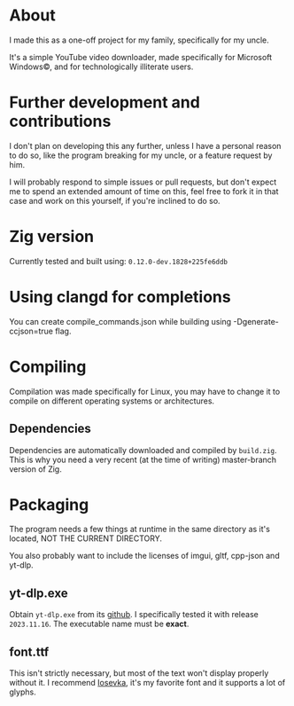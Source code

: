 # About
I made this as a one-off project for my family, specifically for my uncle.

It's a simple YouTube video downloader, made specifically for Microsoft Windows©,
and for technologically illiterate users.

# Further development and contributions
I don't plan on developing this any further, unless I have a personal reason
to do so, like the program breaking for my uncle, or a feature request by him.

I will probably respond to simple issues or pull requests, but don't expect me
to spend an extended amount of time on this, feel free to fork it in that case
and work on this yourself, if you're inclined to do so.

# Zig version
Currently tested and built using: `0.12.0-dev.1828+225fe6ddb`

# Using clangd for completions
You can create compile_commands.json while building using -Dgenerate-ccjson=true flag.

# Compiling
Compilation was made specifically for Linux, you may have to change it
to compile on different operating systems or architectures.

## Dependencies
Dependencies are automatically downloaded and compiled by `build.zig`.
This is why you need a very recent (at the time of writing) master-branch version of Zig.

# Packaging
The program needs a few things at runtime in the same directory as it's located,
NOT THE CURRENT DIRECTORY.

You also probably want to include the licenses of imgui, gltf, cpp-json and yt-dlp.

## yt-dlp.exe
Obtain `yt-dlp.exe` from its [github](https://github.com/yt-dlp/yt-dlp).
I specifically tested it with release `2023.11.16`.
The executable name must be **exact**.

## font.ttf
This isn't strictly necessary, but most of the text won't display properly without it.
I recommend [Iosevka](https://typeof.net/Iosevka/), it's my favorite font
and it supports a lot of glyphs.
